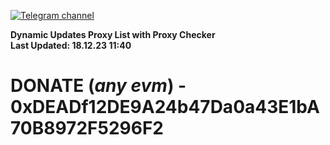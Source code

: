 [![Telegram channel](https://img.shields.io/endpoint?url=https://runkit.io/damiankrawczyk/telegram-badge/branches/master?url=https://t.me/n4z4v0d)](https://t.me/n4z4v0d) 

**Dynamic Updates Proxy List with Proxy Checker**  
**Last Updated: 18.12.23 11:40**

# DONATE (_any evm_) - 0xDEADf12DE9A24b47Da0a43E1bA70B8972F5296F2
